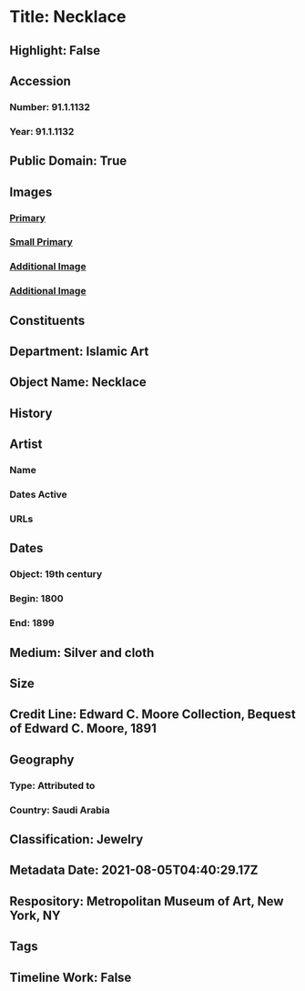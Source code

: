 # Title: Necklace
## Highlight: False
## Accession
### Number: 91.1.1132
### Year: 91.1.1132
## Public Domain: True
## Images
### [Primary](https://images.metmuseum.org/CRDImages/is/original/LC-91_1_1132.jpg)
### [Small Primary](https://images.metmuseum.org/CRDImages/is/web-large/LC-91_1_1132.jpg)
### [Additional Image](https://images.metmuseum.org/CRDImages/is/original/91.1.1132.jpg)
### [Additional Image](https://images.metmuseum.org/CRDImages/is/original/LC-91_1_1132-view2.jpg)
## Constituents
## Department: Islamic Art
## Object Name: Necklace
## History
## Artist
### Name
### Dates Active
### URLs
## Dates
### Object: 19th century
### Begin: 1800
### End: 1899
## Medium: Silver and cloth
## Size
## Credit Line: Edward C. Moore Collection, Bequest of Edward C. Moore, 1891
## Geography
### Type: Attributed to
### Country: Saudi Arabia
## Classification: Jewelry
## Metadata Date: 2021-08-05T04:40:29.17Z
## Respository: Metropolitan Museum of Art, New York, NY
## Tags
## Timeline Work: False